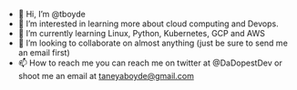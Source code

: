 - 👋 Hi, I’m @tboyde
- 👀 I’m interested in learning more about cloud computing and Devops. 
- 🌱 I’m currently learning Linux, Python, Kubernetes, GCP and AWS
- 💞️ I’m looking to collaborate on almost anything (just be sure to send me an email first) 
- 📫 How to reach me you can reach me on twitter at @DaDopestDev or shoot me an email at taneyaboyde@gmail.com

<!---
tboyde/tboyde is a ✨ special ✨ repository because its `README.md` (this file) appears on your GitHub profile.
You can click the Preview link to take a look at your changes.
--->
